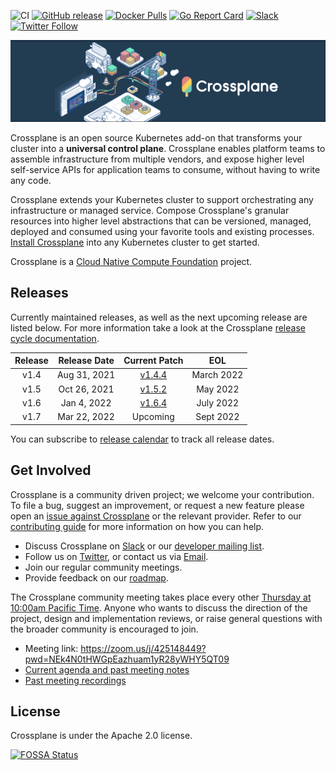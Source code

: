 ![CI](https://github.com/crossplane/crossplane/workflows/CI/badge.svg) [![GitHub release](https://img.shields.io/github/release/crossplane/crossplane/all.svg?style=flat-square)](https://github.com/crossplane/crossplane/releases) [![Docker Pulls](https://img.shields.io/docker/pulls/crossplane/crossplane.svg)](https://hub.docker.com/r/crossplane/crossplane) [![Go Report Card](https://goreportcard.com/badge/github.com/crossplane/crossplane)](https://goreportcard.com/report/github.com/crossplane/crossplane) [![Slack](https://slack.crossplane.io/badge.svg)](https://slack.crossplane.io) [![Twitter Follow](https://img.shields.io/twitter/follow/crossplane_io.svg?style=social&label=Follow)](https://twitter.com/intent/follow?screen_name=crossplane_io&user_id=788180534543339520)

![Crossplane](docs/media/banner.png)

Crossplane is an open source Kubernetes add-on that transforms your cluster into
a **universal control plane**. Crossplane enables platform teams to assemble
infrastructure from multiple vendors, and expose higher level self-service APIs
for application teams to consume, without having to write any code.

Crossplane extends your Kubernetes cluster to support orchestrating any
infrastructure or managed service. Compose Crossplane's granular resources into
higher level abstractions that can be versioned, managed, deployed and consumed
using your favorite tools and existing processes. [Install Crossplane][install]
into any Kubernetes cluster to get started.

Crossplane is a [Cloud Native Compute Foundation][cncf] project.

## Releases

Currently maintained releases, as well as the next upcoming release are listed
below. For more information take a look at the Crossplane [release cycle
documentation].

| Release | Release Date |  Current Patch  |      EOL      |
|:-------:|:------------:|:---------------:|:-------------:|
|   v1.4  | Aug 31, 2021 |     [v1.4.4]    |   March 2022  |
|   v1.5  | Oct 26, 2021 |     [v1.5.2]    |    May 2022   |
|   v1.6  | Jan 4, 2022  |     [v1.6.4]    |   July 2022   |
|   v1.7  | Mar 22, 2022 |     Upcoming    |   Sept 2022   |

You can subscribe to [release calendar] to track all release dates.

[v1.4.4]: https://github.com/crossplane/crossplane/releases/tag/v1.4.4
[v1.5.2]: https://github.com/crossplane/crossplane/releases/tag/v1.5.3
[v1.6.4]: https://github.com/crossplane/crossplane/releases/tag/v1.6.4

## Get Involved

Crossplane is a community driven project; we welcome your contribution. To file
a bug, suggest an improvement, or request a new feature please open an [issue
against Crossplane] or the relevant provider. Refer to our [contributing guide]
for more information on how you can help.

* Discuss Crossplane on [Slack] or our [developer mailing list].
* Follow us on [Twitter], or contact us via [Email].
* Join our regular community meetings.
* Provide feedback on our [roadmap].

The Crossplane community meeting takes place every other [Thursday at 10:00am
Pacific Time][community meeting time]. Anyone who wants to discuss the direction
of the project, design and implementation reviews, or raise general questions
with the broader community is encouraged to join.

* Meeting link: <https://zoom.us/j/425148449?pwd=NEk4N0tHWGpEazhuam1yR28yWHY5QT09>
* [Current agenda and past meeting notes]
* [Past meeting recordings]

## License

Crossplane is under the Apache 2.0 license.

[![FOSSA Status](https://app.fossa.io/api/projects/git%2Bgithub.com%2Fcrossplane%2Fcrossplane.svg?type=large)](https://app.fossa.io/projects/git%2Bgithub.com%2Fcrossplane%2Fcrossplane?ref=badge_large)

<!-- Named links -->

[Crossplane]: https://crossplane.io
[release cycle documentation]: https://crossplane.io/docs/master/reference/release-cycle.html
[install]: https://crossplane.io/docs/latest
[Slack]: https://slack.crossplane.io
[developer mailing list]: https://groups.google.com/forum/#!forum/crossplane-dev
[Twitter]: https://twitter.com/crossplane_io
[Email]: mailto:info@crossplane.io
[issue against Crossplane]: https://github.com/crossplane/crossplane/issues
[contributing guide]: CONTRIBUTING.md
[community meeting time]: https://www.thetimezoneconverter.com/?t=10:00&tz=PT%20%28Pacific%20Time%29
[Current agenda and past meeting notes]: https://docs.google.com/document/d/1q_sp2jLQsDEOX7Yug6TPOv7Fwrys6EwcF5Itxjkno7Y/edit?usp=sharing
[Past meeting recordings]: https://www.youtube.com/playlist?list=PL510POnNVaaYYYDSICFSNWFqNbx1EMr-M
[roadmap]: https://github.com/orgs/crossplane/projects/12
[cncf]: https://www.cncf.io/
[release calendar]: https://calendar.google.com/calendar/u/0/embed?src=c_uttnrqr6t7r167uf57nja58mdc@group.calendar.google.com
